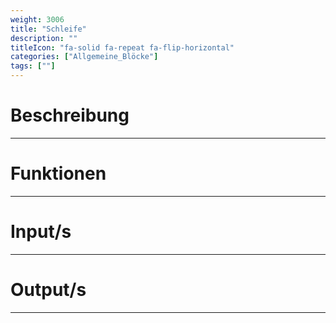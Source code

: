 ```yaml
---
weight: 3006
title: "Schleife"
description: ""
titleIcon: "fa-solid fa-repeat fa-flip-horizontal"
categories: ["Allgemeine_Blöcke"]
tags: [""]
---
```



# Beschreibung
---

# Funktionen
---

# Input/s
---

# Output/s
---

